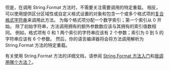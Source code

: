  
但是，在调用 String.Format 方法时，不需要关注需要调用的特定重载。 相反，可以使用提供区分区域性或自定义格式设置的对象和包含一个或多个格式项的[复合格式字符串](~/docs/standard/base-types/composite-formatting.md)来调用此方法。 为每个格式项分配一个数字索引；第一个索引从 0 开始。 除了初始字符串，方法调用拥有的额外参数数应该与其拥有的索引值数相同。 例如，格式项有 0 和 1 两个索引的字符串应该有 2 个参数；索引为 0 到 5 的字符串应该有 6 个参数。 然后，你的语言编译器将会将方法调用解析为 String.Format 方法的特定重载。   

有关使用 String.Format 方法的详细文档，请参阅 [String.Format 方法入门](#Starting)和[我调用哪个方法？](#FTaskList)。   
